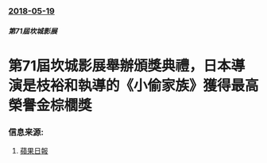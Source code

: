 ### [2018-05-19](/news/2018/05/19/index.md)

##### 第71屆坎城影展
# 第71屆坎城影展舉辦頒獎典禮，日本導演是枝裕和執導的《小偷家族》獲得最高榮譽金棕櫚獎 




### 信息来源:

1. [蘋果日報](https://tw.entertainment.appledaily.com/realtime/20180520/1357124)
